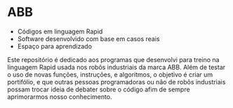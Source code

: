 # ABB

- Códigos em linguagem Rapid
- Software desenvolvido com base em casos reais
- Espaço para aprendizado

Este repositório é dedicado aos programas que desenvolvi para treino na linguagem Rapid usada nos robôs industriais da marca ABB.
Além de testar o uso de novas funções, instruções, e algoritmos, o objetivo é criar um portifólio, e que outras pessoas programadoras ou não de robôs industriais possam trocar ideia de debater sobre o código afim de sempre aprimorarmos nosso conhecimento. 
